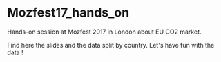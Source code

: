 # Mozfest17_hands_on
Hands-on session at Mozfest 2017 in London about EU CO2 market.

Find here the slides and the data split by country. Let's have fun with the data !
